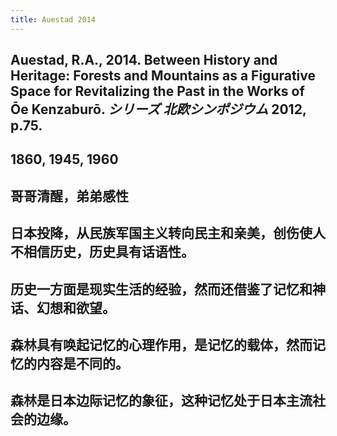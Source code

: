 ```yaml
---
title: Auestad 2014
---
```


## Auestad, R.A., 2014. Between History and Heritage: Forests and Mountains as a Figurative Space for Revitalizing the Past in the Works of Ōe Kenzaburō. _シリーズ 北欧シンポジウム_ 2012, p.75.
## 1860, 1945, 1960
## 哥哥清醒，弟弟感性
## 日本投降，从民族军国主义转向民主和亲美，创伤使人不相信历史，历史具有话语性。
## 历史一方面是现实生活的经验，然而还借鉴了记忆和神话、幻想和欲望。
## 森林具有唤起记忆的心理作用，是记忆的载体，然而记忆的内容是不同的。
## 森林是日本边际记忆的象征，这种记忆处于日本主流社会的边缘。
